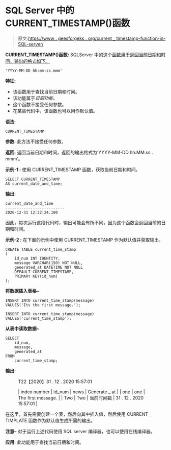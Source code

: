 # SQL Server 中的 CURRENT_TIMESTAMP()函数

> 原文:[https://www . geesforgeks . org/current _ timestamp-function-in-SQL-server/](https://www.geeksforgeeks.org/current_timestamp-function-in-sql-server/)

**CURRENT_TIMESTAMP()函数:**
SQLServer 中的这个[函数用于返回当前日期和时间。输出的格式如下。](https://www.geeksforgeeks.org/categories-of-sql-functions/)

```
'YYYY-MM-DD hh:mm:ss.mmm'
```

**特征:**

*   该函数用于查找当前日期和时间。
*   该功能属于*日期功能。*
*   这个函数不接受任何参数。
*   在某些代码中，该函数也可以用作默认值。

**语法:**

```
CURRENT_TIMESTAMP
```

**参数:**
此方法不接受任何参数。

**返回:**
返回当前日期和时间，返回的输出格式为‘YYYY-MM-DD hh:MM:ss . mmm’。

**示例-1 :**
使用 CURRENT_TIMESTAMP 函数，获取当前日期和时间。

```
SELECT CURRENT_TIMESTAMP 
AS current_date_and_time;
```

**输出:**

```
current_date_and_time
--------------------------
2020-12-31 12:32:24.100
```

因此，每次运行这段代码时，输出可能会有所不同，因为这个函数会返回当前的日期和时间。

**示例-2 :**
在下面的示例中使用 CURRENT_TIMESTAMP 作为默认值并获取输出。

```
CREATE TABLE current_time_stamp
(
    id_num INT IDENTITY, 
    message VARCHAR(150) NOT NULL, 
    generated_at DATETIME NOT NULL
    DEFAULT CURRENT_TIMESTAMP, 
    PRIMARY KEY(id_num)
);

```

**将数据插入表格–**

```
INSERT INTO current_time_stamp(message)
VALUES('Its the first message.');

INSERT INTO current_time_stamp(message)
VALUES('current_time_stamp');

```

**从表中读取数据–**

```
SELECT 
    id_num, 
    message, 
    generated_at
FROM 
    current_time_stamp;
```

**输出:**

<figure class="table">T22【2020】31 . 12 . 2020 15:57:01

| index number | id_num | news | Generate _ at |
| one | one | The first message. |
| Two | Two | 当前时间戳 | 31 . 12 . 2020 15:57:01 |

</figure>

在这里，首先需要创建一个表，然后向其中插入值，然后使用 CURRENT _ TIMPLATE 函数作为默认值生成所需的输出。

**注意–**
对于运行上述代码使用 SQL server 编译器，也可以使用在线编译器。

**应用:**
此功能用于查找当前日期和时间。